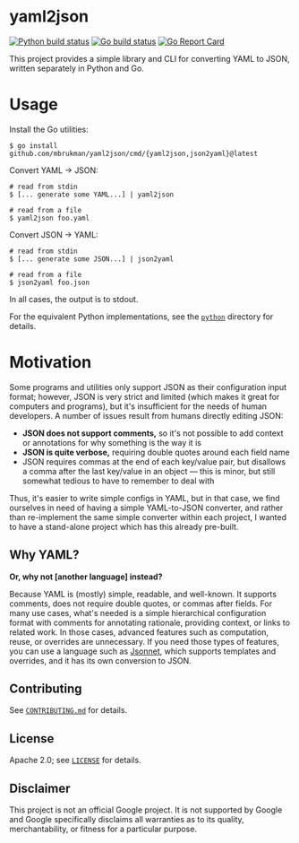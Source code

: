 # yaml2json

[![Python build status][github-python-ci-badge]][github-python-ci-url]
[![Go build status][github-go-ci-badge]][github-go-ci-url]
[![Go Report Card][go-report-card-badge]][go-report-card-url]

[github-python-ci-badge]: https://github.com/mbrukman/yaml2json/actions/workflows/python.yaml/badge.svg?query=branch%3Amain
[github-python-ci-url]: https://github.com/mbrukman/yaml2json/actions/workflows/python.yaml?query=branch%3Amain
[github-go-ci-badge]: https://github.com/mbrukman/yaml2json/actions/workflows/go.yaml/badge.svg?query=branch%3Amain
[github-go-ci-url]: https://github.com/mbrukman/yaml2json/actions/workflows/go.yaml?query=branch%3Amain
[go-report-card-badge]: https://goreportcard.com/badge/github.com/mbrukman/yaml2json
[go-report-card-url]: https://goreportcard.com/report/github.com/mbrukman/yaml2json

This project provides a simple library and CLI for converting YAML to JSON,
written separately in Python and Go.

# Usage

Install the Go utilities:

```shell
$ go install github.com/mbrukman/yaml2json/cmd/{yaml2json,json2yaml}@latest
```

Convert YAML &rarr; JSON:

```shell
# read from stdin
$ [... generate some YAML...] | yaml2json

# read from a file
$ yaml2json foo.yaml
```

Convert JSON &rarr; YAML:

```shell
# read from stdin
$ [... generate some JSON...] | json2yaml

# read from a file
$ json2yaml foo.json
```

In all cases, the output is to stdout.

For the equivalent Python implementations, see the [`python`](python) directory
for details.

# Motivation

Some programs and utilities only support JSON as their configuration input
format; however, JSON is very strict and limited (which makes it great for
computers and programs), but it's insufficient for the needs of human
developers. A number of issues result from humans directly editing JSON:

* **JSON does not support comments,** so it's not possible to add context or
  annotations for why something is the way it is
* **JSON is quite verbose,** requiring double quotes around each field name
* JSON requires commas at the end of each key/value pair, but disallows a comma
  after the last key/value in an object — this is minor, but still somewhat
  tedious to have to remember to deal with

Thus, it's easier to write simple configs in YAML, but in that case, we find
ourselves in need of having a simple YAML-to-JSON converter, and rather than
re-implement the same simple converter within each project, I wanted to have a
stand-alone project which has this already pre-built.

## Why YAML?

**Or, why not [another language] instead?**

Because YAML is (mostly) simple, readable, and well-known. It supports comments,
does not require double quotes, or commas after fields. For many use cases,
what's needed is a simple hierarchical configuration format with comments for
annotating rationale, providing context, or links to related work. In those
cases, advanced features such as computation, reuse, or overrides are
unnecessary. If you need those types of features, you can use a language such as
[Jsonnet](https://jsonnet.org/), which supports templates and overrides, and it
has its own conversion to JSON.

## Contributing

See [`CONTRIBUTING.md`](CONTRIBUTING.md) for details.

## License

Apache 2.0; see [`LICENSE`](LICENSE) for details.

## Disclaimer

This project is not an official Google project. It is not supported by Google
and Google specifically disclaims all warranties as to its quality,
merchantability, or fitness for a particular purpose.
